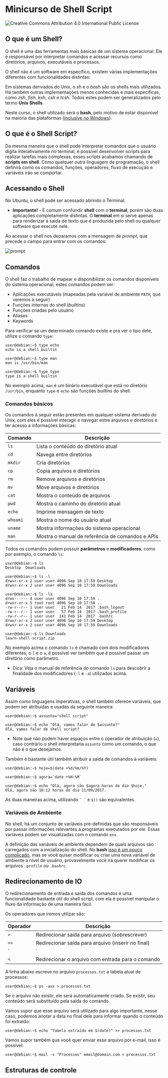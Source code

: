 # Minicurso de Shell Script
![Creative Commons Attribution 4.0 International Public License](https://licensebuttons.net/l/by/4.0/80x15.png)

## O que é um Shell?
O shell é uma das ferramentas mais básicas de um sistema operacional. Ele é
responsável por interpretar comandos e acessar recursos como diretórios,
arquivos, executáveis e processos.

O shell não é um software em específico, existem várias implementações
diferentes com funcionalidades distintas:

Em sistemas derivados do Unix, o *sh* e o *bash* são os shells mais
utilizados. Há também outras implementações menos conhecidas e mais específicas,
como *zsh*, *fish*, *ksh*, *csh* e *tcsh*. Todos estes podem ser generalizados
pelo termo **Unix Shells**.

Neste curso, o shell utilizado será o **bash**, pelo motivo de estar disponível
na maioria das plataformas ([inclusive no Windows](https://msdn.microsoft.com/en-us/commandline/wsl/about)).

## O que é o Shell Script?
Da mesma maneira que o shell pode interpretar comandos que o usuário digita
interativamente no terminal, é possível desenvolver scripts para realizar
tarefas mais complexas, esses scripts acabamos chamando de **scripts em shell**.
Como qualquer outra linguagem de programação, o shell definirá como os comandos,
funções, operadores, fluxo de execução e variáveis irão se comportar.

## Acessando o Shell
No Ubuntu, o shell pode ser acessado abrindo o Terminal.
* **Importante!** - É comum confundir **shell** com o **terminal**, porém são
duas aplicações completamente distintas. O **terminal** em si serve apenas para
renderizar a saída de texto que é produzida pelo shell ou qualquer software que
execute nele.

Ao acessar o shell nos deparamos com a mensagem de _prompt_, que precede o campo
para entrar com os comandos:

![prompt](https://i.imgur.com/H53X4VF.png)

## Comandos
O shell faz o trabalho de mapear e disponibilizar os comandos disponíveis do
sistema operacional, estes comandos podem ser:
* Aplicações executáveis (mapeadas pela variável de ambiente `PATH`, que veremos à seguir)
* Funções internas do shell (_builtins_)
* Funções criadas pelo usuário
* Aliases
* Keywords

Para verificar se um determinado comando existe e pra ver o tipo dele, utilize o
comando `type`:

```
user@debian:~$ type echo
echo is a shell builtin

user@debian:~$ type man
man is /usr/bin/man

user@debian:~$ type type
type is a shell builtin
```
No exemplo acima, `man` é um binário executável que está no diretório
`/usr/bin`, enquanto `type` e `echo` são funções _builtins_ do shell.

### Comandos básicos
Os comandos à seguir estão presentes em qualquer sistema derivado do Unix, com
eles é possível interagir e navegar entre arquivos e diretórios e ter acesso a
informações básicas:

| Comando    | Descrição                                        |
| ---------- | -------------------------------------------------|
| `ls`       | Lista o conteúdo do diretório atual              |
| `cd`       | Navega entre diretórios                          |
| `mkdir`    | Cria diretórios                                  |
| `cp`       | Copia arquivos e diretórios                      |
| `rm`       | Remove arquivos e diretórios                     |
| `mv`       | Move arquivos e diretórios                       |
| `cat`      | Mostra o conteúdo de arquivos                    |
| `pwd`      | Mostra o caminho do diretório atual              |
| `echo`     | Imprime mensagem de texto                        |
| `whoami`   | Mostra o nome do usuário atual                   |
| `uname`    | Mostra informações do sistema operacional        |
| `man`      | Mostra o manual de referência de comandos e APIs |

Todos os comandos podem possuir **parâmetros** e **modificadores**, como por
exemplo, o comando `ls`:

```
user@debian:~$ ls
Desktop  Downloads

user@debian:~$ ls -l
drwxr-xr-x 2 user user 4096 Sep 10 17:59 Desktop
drwxr-xr-x 2 user user 4096 Sep 10 17:59 Downloads

user@debian:~$ ls -la
drwx------ 4 user user 4096 Sep 10 17:59 .
drwxr-xr-x 5 root root 4096 Sep 10 17:58 ..
-rw-r--r-- 1 user user   21 Feb 14  2017 .bash_logout
-rw-r--r-- 1 user user   57 Feb 14  2017 .bash_profile
-rw-r--r-- 1 user user  141 Feb 14  2017 .bashrc
drwxr-xr-x 2 user user 4096 Sep 10 17:59 Desktop
drwxr-xr-x 2 user user 4096 Sep 10 17:59 Downloads

user@debian:~$ ls Downloads
learn-shell-script.zip
```

No exemplo acima o comando `ls` é chamado com dois modificadores diferentes, o
`l` e o `a`, é possível ver também que é possível passar um diretório como
parâmetro.
* Dica: Veja o manual de referẽncia do comando `ls` para descobrir a
finalidade dos modificadores (`-l` e `-a`) utilizados acima.

## Variáveis
Assim como linguagens imperativas, o shell também oferece variáveis, que podem
ser atribuídas e usadas da seguinte maneira:

```
user@debian:~$ assunto="shell script"

user@debian:~$ echo "Olá, vamos falar de $assunto?"
Olá, vamos falar de shell script?
```

* Note que não podem haver espaços entre o operador de atribuição (`=`), caso
contrário o shell interpretaria `assunto` como um comando, o que não é o que
desejamos.

Também é bastante útil também atribuir a saída de comandos à variáveis:

```
user@debian:~$ hoje=$(date +%d/%m/%Y)

user@debian:~$ agora=`date +%H:%M`

user@debian:~$ echo "Olá, agora são $agora horas do dia $hoje."
Olá, agora são 10:12 horas do dia 11/09/2017.
```

As duas maneiras acima, utilizando `` ` ` `` e `$()` são equivalentes.

### Variáveis de Ambiente
No shell, há um conjunto de variáveis pré-definidas que são responsáveis por
passar informações relevantes a programas executados por ele. Essas variáveis
podem ser visualizadas com o comando `env`.

A definição das variáveis de ambiente dependem de quais arquivos são carregados
com a inicialização do shell. No **bash** [isso é um pouco complicado](https://askubuntu.com/a/463479),
mas se você quiser modificar ou criar uma nova variável de ambiente a nível de
usuário, provavelmente você irá querer modificar os arquivos `.profile` ou
`.bashrc`.

## Redirecionamento de IO
O redirecionamento de entrada e saída dos comandos é uma funcionalidade bastante
útil do shell script, com ela é possível manipular o fluxo da informação de uma
maneira fácil.

Os operadores que iremos utilizar são:

| Operador   | Descrição                                            |
| ---------- | -----------------------------------------------------|
| `>`        | Redirecionar saída para arquivo (sobrescrever)       |
| `>>`       | Redirecionar saída para arquivo (inserir no final)   |
| `|`        | Redirecionar saída como entrada do próximo comando   |
| `<`        | Redirecionar o arquivo com entrada para o comando    |

A linha abaixo escreve no arquivo `processos.txt` a tabela atual de processos:
```
user@debian:~$ ps -aux > processos.txt
```
Se o arquivo não existir, ele será automaticamente criado. Se existir, seu
conteúdo será substituído pela saída do comando.

Vamos supor que esse arquivo será utilizado para algo importante, nesse caso,
podemos anotar a data no final dele para informar quando o conteúdo foi
extraído:
```
user@debian:~$ echo "Tabela extraída em $(date)" >> processos.txt
```

Vamos supor também que você quer enviar esse arquivo por e-mail, isso é
possível:
```
user@debian:~$ mail -s "Processos" email@domain.com < processos.txt
```

## Estruturas de controle

